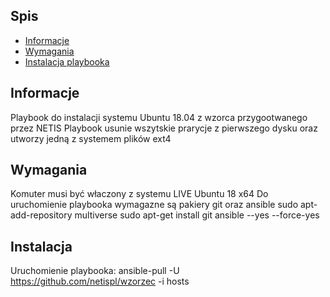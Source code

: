 ## Spis
* [Informacje](#Informacje)
* [Wymagania](#Wymagania)
* [Instalacja playbooka](#Instalacja)


## Informacje
Playbook do instalacji systemu Ubuntu 18.04 z wzorca przygootwanego przez NETIS
Playbook usunie wszytskie prarycje z pierwszego dysku oraz utworzy jedną z systemem plików ext4 

## Wymagania
Komuter musi być właczony z systemu LIVE Ubuntu 18 x64
Do uruchomienie playbooka wymagazne są pakiery git oraz ansible
 sudo apt-add-repository multiverse
 sudo apt-get install git ansible --yes --force-yes

## Instalacja
Uruchomienie playbooka:
 ansible-pull -U https://github.com/netispl/wzorzec -i hosts
